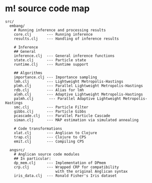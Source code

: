 # m! source code map

    src/
      embang/
        # Running inference and processing results
        core.clj       --- Running inference
        results.clj    --- Handling of inference results

        # Inference 
        ## General
        inference.clj  --- General inference functions
        state.clj      --- Particle state
        runtime.clj    --- Runtime support

        ## Algorithms
        importance.clj --- Importance sampling
        lmh.clj        --- Lightweight Metropolis-Hastings
        plmh.clj       --- Parallel Lightweight Metropolis-Hastings
        rdb.clj        --- Alias for lmh
        almh.clj       --- Adaptive Lightweight Metropolis-Hastings
        palmh.clj       --- Parallel Adaptive Lightweight Metropolis-Hastings
        smc.clj        --- Particle Filter
        gibbs.clj      --- Particle Gibbs
		pcascade.clj   --- Parallel Particle Cascade
        siman.clj      --- MAP estimation via simulated annealing

        # Code transformations
        xlat.clj       --- Anglican to Clojure
        trap.clj       --- Clojure to CPS
        emit.clj       --- Compiling CPS 

      angsrc/
        # Anglican source code modules
        ## In particular: 
        dp_mem.clj     --- Implementation of DPmem
        crp.clj        --- Wrapped CRP for compatibility
                           with the original Anglican syntax
        iris_data.clj  --- Ronald Fisher's Iris dataset
